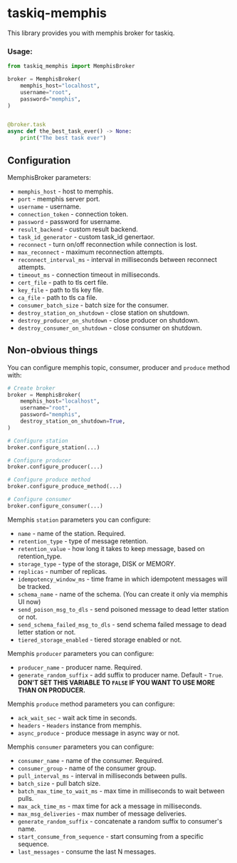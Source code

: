 # taskiq-memphis

This library provides you with memphis broker for taskiq.

### Usage:
```python
from taskiq_memphis import MemphisBroker

broker = MemphisBroker(
    memphis_host="localhost",
    username="root",
    password="memphis",
)


@broker.task
async def the_best_task_ever() -> None:
    print("The best task ever")
```

## Configuration

MemphisBroker parameters:
* `memphis_host` - host to memphis.
* `port` - memphis server port.
* `username` - username.
* `connection_token` - connection token.
* `password` - password for username. 
* `result_backend` - custom result backend.
* `task_id_generator` - custom task_id genertaor.
* `reconnect` - turn on/off reconnection while connection is lost.
* `max_reconnect` - maximum reconnection attempts.
* `reconnect_interval_ms` - interval in milliseconds between reconnect attempts.
* `timeout_ms` - connection timeout in milliseconds.
* `cert_file` - path to tls cert file.
* `key_file` - path to tls key file.
* `ca_file` - path to tls ca file.
* `consumer_batch_size` - batch size for the consumer.
* `destroy_station_on_shutdown` - close station on shutdown.
* `destroy_producer_on_shutdown` - close producer on shutdown.
* `destroy_consumer_on_shutdown` - close consumer on shutdown.


## Non-obvious things

You can configure memphis topic, consumer, producer and `produce` method with:
```python
# Create broker
broker = MemphisBroker(
    memphis_host="localhost",
    username="root",
    password="memphis",
    destroy_station_on_shutdown=True,
)

# Configure station
broker.configure_station(...)

# Configure producer
broker.configure_producer(...)

# Configure produce method
broker.configure_produce_method(...)

# Configure consumer
broker.configure_consumer(...)
```

Memphis `station` parameters you can configure:
* `name` - name of the station. Required.
* `retention_type` - type of message retention.
* `retention_value` - how long it takes to keep message, based on retention_type.
* `storage_type` - type of the storage, DISK or MEMORY.
* `replicas` - number of replicas.
* `idempotency_window_ms` - time frame in which idempotent messages will be tracked.
* `schema_name` - name of the schema. (You can create it only via memphis UI now)
* `send_poison_msg_to_dls` - send poisoned message to dead letter station or not.
* `send_schema_failed_msg_to_dls` - send schema failed message to dead letter station or not.
* `tiered_storage_enabled` - tiered storage enabled or not.  
  
Memphis `producer` parameters you can configure:
* `producer_name` - producer name. Required.
* `generate_random_suffix` - add suffix to producer name. Default - `True`.  
**DON'T SET THIS VARIABLE TO `FALSE` IF YOU WANT TO USE MORE THAN ON PRODUCER.**

Memphis `produce` method parameters you can configure:
* `ack_wait_sec` - wait ack time in seconds.
* `headers` - `Headers` instance from memphis.
* `async_produce` - produce message in async way or not.

Memphis `consumer` parameters you can configure:

* `consumer_name` - name of the consumer. Required.
* `consumer_group` - name of the consumer group.
* `pull_interval_ms` - interval in milliseconds between pulls.
* `batch_size` - pull batch size.
* `batch_max_time_to_wait_ms` - max time in milliseconds to wait between pulls.
* `max_ack_time_ms` - max time for ack a message in milliseconds.
* `max_msg_deliveries` - max number of message deliveries.
* `generate_random_suffix` - concatenate a random suffix to consumer's name.
* `start_consume_from_sequence` - start consuming from a specific sequence.
* `last_messages` - consume the last N messages.
